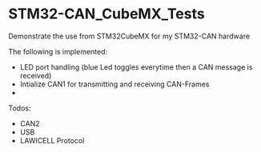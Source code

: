 # STM32-CAN_CubeMX_Tests
Demonstrate the  use from STM32CubeMX for my STM32-CAN hardware

The following is implemented:
* LED port handling (blue Led toggles everytime then a CAN message is received)
* Intialize CAN1 for transmitting and receiving CAN-Frames
* 

Todos:
* CAN2 
* USB
* LAWICELL Protocol

